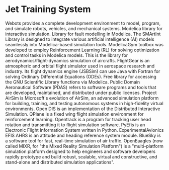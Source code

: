 # Jet Training System

Webots provides a complete development environment to model, program, and simulate robots, vehicles, and mechanical systems. Modelica library for interactive simulation. Library for fault modelling in Modelica. The SMArtInt Library is designed to integrate various artificial intelligence (AI) models seamlessly into Modelica-based simulation tools. ModelicaGym toolbox was developed to employ Reinforcement Learning (RL) for solving optimization and control tasks in Modelica models. This is the library for aerodynamics/flight-dynamics simulation of aircrafts. FlightGear is an atmospheric and orbital flight simulator used in aerospace research and industry. Its flight dynamics engine (JSBSim) can use Java with Fortran for solving Ordinary Differential Equations (ODEs). Free library for accessing the GNU Scientific Library functions via Modelica. Public Domain Aeronautical Software (PDAS) refers to software programs and tools that are developed, maintained, and distributed under public licenses. Project AirSim is Microsoft's evolution of AirSim, an advanced simulation platform for building, training, and testing autonomous systems in high-fidelity virtual environments. Open DIS is an implementation of the Distributed Interactive Simulation. QPlane is a fixed wing flight simulation environment for reinforcement learning. Opentrack is a program for tracking user head rotation and transmitting it to flight simulation software. PyEfis is an Electronic Flight Information System written in Python. ExperimentalAvionics EFIS AHRS is an attitude and heading reference system module. BlueSky is a software tool for fast, real-time simulation of air traffic. OpenEaagles (now called MIXR, for "the Mixed Reality Simulation Platform") is a "multi-platform simulation platform designed to help engineers and software developers rapidly prototype and build robust, scalable, virtual and constructive, and stand-alone and distributed simulation applications".